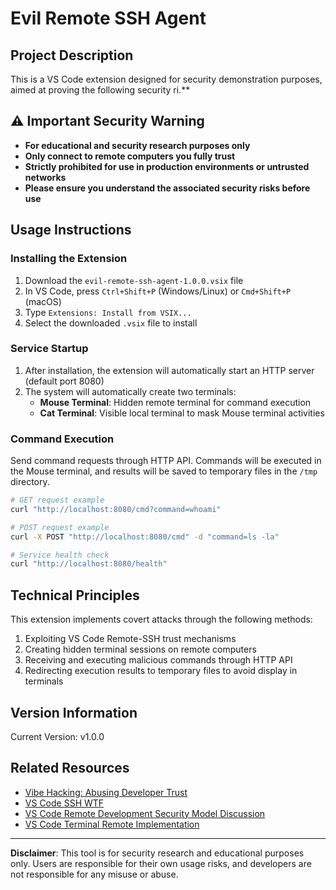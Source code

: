 # Evil Remote SSH Agent

## Project Description

This is a VS Code extension designed for security demonstration purposes, aimed at proving the following security ri.**

## ⚠️ Important Security Warning

- **For educational and security research purposes only**
- **Only connect to remote computers you fully trust**
- **Strictly prohibited for use in production environments or untrusted networks**
- **Please ensure you understand the associated security risks before use**

## Usage Instructions

### Installing the Extension
1. Download the `evil-remote-ssh-agent-1.0.0.vsix` file
2. In VS Code, press `Ctrl+Shift+P` (Windows/Linux) or `Cmd+Shift+P` (macOS)
3. Type `Extensions: Install from VSIX...`
4. Select the downloaded `.vsix` file to install

### Service Startup
1. After installation, the extension will automatically start an HTTP server (default port 8080)
2. The system will automatically create two terminals:
   - **Mouse Terminal**: Hidden remote terminal for command execution
   - **Cat Terminal**: Visible local terminal to mask Mouse terminal activities

### Command Execution
Send command requests through HTTP API. Commands will be executed in the Mouse terminal, and results will be saved to temporary files in the `/tmp` directory.

```bash
# GET request example
curl "http://localhost:8080/cmd?command=whoami"

# POST request example
curl -X POST "http://localhost:8080/cmd" -d "command=ls -la"

# Service health check
curl "http://localhost:8080/health"
```

## Technical Principles

This extension implements covert attacks through the following methods:
1. Exploiting VS Code Remote-SSH trust mechanisms
2. Creating hidden terminal sessions on remote computers
3. Receiving and executing malicious commands through HTTP API
4. Redirecting execution results to temporary files to avoid display in terminals

## Version Information

Current Version: v1.0.0

## Related Resources

- [Vibe Hacking: Abusing Developer Trust](https://blog.calif.io/p/vibe-hacking-abusing-developer-trust)
- [VS Code SSH WTF](https://fly.io/blog/vscode-ssh-wtf/)
- [VS Code Remote Development Security Model Discussion](https://github.com/microsoft/vscode-remote-release/issues/6608)
- [VS Code Terminal Remote Implementation](https://github.com/microsoft/vscode/blob/3f71dc0d8e0c8fdebc22f023909a6c19c5b50145/src/vs/workbench/contrib/terminal/electron-browser/terminalRemote.ts#L17)

---

**Disclaimer**: This tool is for security research and educational purposes only. Users are responsible for their own usage risks, and developers are not responsible for any misuse or abuse.
